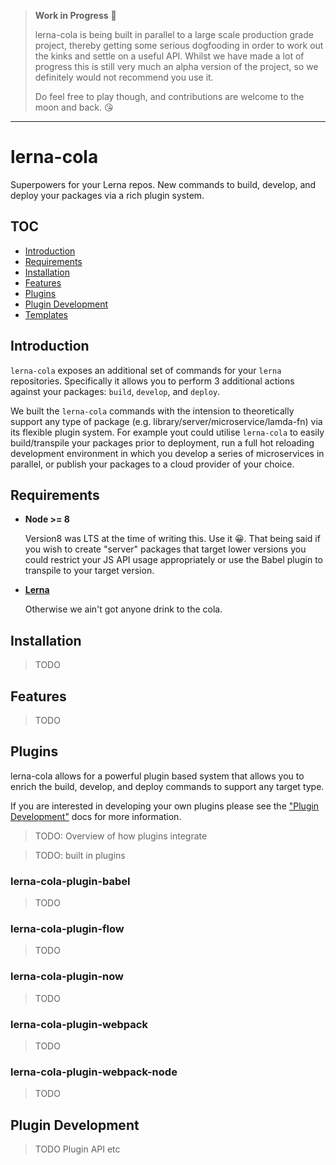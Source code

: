 > **Work in Progress** 👀
>
> lerna-cola is being built in parallel to a large scale production grade project, thereby getting some serious dogfooding in order to work out the kinks and settle on a useful API. Whilst we have made a lot of progress this is still very much an alpha version of the project, so we definitely would not recommend you use it.
>
> Do feel free to play though, and contributions are welcome to the moon and back. 😘

---

# lerna-cola

Superpowers for your Lerna repos. New commands to build, develop, and deploy your packages via a rich plugin system.

## TOC

- [Introduction](#introduction)
- [Requirements](#requirements)
- [Installation](#installation)
- [Features](#features)
- [Plugins](#plugins)
- [Plugin Development](#plugin-development)
- [Templates](#templates)

## Introduction

`lerna-cola` exposes an additional set of commands for your `lerna` repositories. Specifically it allows you to perform 3 additional actions against your packages: `build`, `develop`, and `deploy`.

We built the `lerna-cola` commands with the intension to theoretically support any type of package (e.g. library/server/microservice/lamda-fn) via its flexible plugin system. For example yout could utilise `lerna-cola` to easily build/transpile your packages prior to deployment, run a full hot reloading development environment in which you develop a series of microservices in parallel, or publish your packages to a cloud provider of your choice.

## Requirements

- **Node >= 8**

  Version8 was LTS at the time of writing this. Use it 😀. That being said if you wish to create "server" packages that target lower versions you could restrict your JS API usage appropriately or use the Babel plugin to transpile to your target version.

- **[Lerna](https://lernajs.io/)**

  Otherwise we ain't got anyone drink to the cola.

## Installation

> TODO

## Features

> TODO

## Plugins

lerna-cola allows for a powerful plugin based system that allows you to enrich the build, develop, and deploy commands to support any target type.

If you are interested in developing your own plugins please see the ["Plugin Development"](#plugin-development) docs for more information.

> TODO: Overview of how plugins integrate

> TODO: built in plugins

### lerna-cola-plugin-babel

> TODO

### lerna-cola-plugin-flow

> TODO

### lerna-cola-plugin-now

> TODO

### lerna-cola-plugin-webpack

> TODO

### lerna-cola-plugin-webpack-node

> TODO

## Plugin Development

> TODO Plugin API etc
